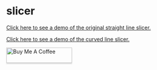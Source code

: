 # slicer

[Click here to see a demo of the original straight line slicer.](https://horacebury.github.io/slicer/Original/web/index.html)

[Click here to see a demo of the curved line slicer.](https://horacebury.github.io/slicer/Curved/web/)

<a href="https://www.buymeacoffee.com/horaceqwofee" target="_blank"><img src="https://www.buymeacoffee.com/assets/img/custom_images/orange_img.png" alt="Buy Me A Coffee" style="height: 41px !important;width: 174px !important;box-shadow: 0px 3px 2px 0px rgba(190, 190, 190, 0.5) !important;-webkit-box-shadow: 0px 3px 2px 0px rgba(190, 190, 190, 0.5) !important;" ></a>
